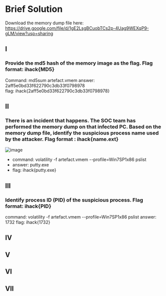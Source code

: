 # Brief Solution

Download the memory dump file here: 
https://drive.google.com/file/d/1gE2LsgBCuobTCs2p-4Uag9WEXqP9-gLM/view?usp=sharing

## I
### Provide the md5 hash of the memory image as the flag. Flag format: ihack{MD5}

Command: md5sum artefact.vmem
answer: 2aff5e0bd33f622790c3db33f0798978  
flag: ihack{2aff5e0bd33f622790c3db33f0798978}

## II
### There is an incident that happens. The SOC team has performed the memory dump on that infected PC. Based on the memory dump file, identify the suspicious process name used by the attacker. Flag format : ihack{name.ext}
![image](https://user-images.githubusercontent.com/62234787/206900723-aaf9dc56-41e7-4271-9c9e-b95db95fb1c9.png)
- command: volatility -f artefact.vmem --profile=Win7SP1x86 pslist
- answer: putty.exe
- flag: ihack{putty.exe}

## III
### Identify process ID (PID) of the suspicious process. Flag format: ihack{PID}

command: volatility -f artefact.vmem --profile=Win7SP1x86 pslist
answer: 1732
flag: ihack{1732}

## IV

## V

## VI

## VII
